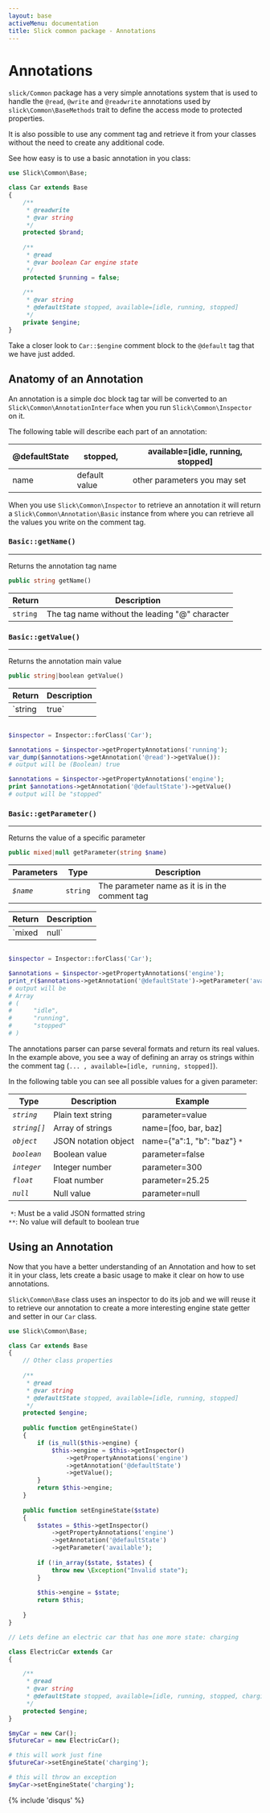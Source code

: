 ```yaml
---
layout: base
activeMenu: documentation
title: Slick common package - Annotations
---
```


# Annotations

`slick/Common` package has a very simple annotations system that is used to
handle the `@read`, `@write` and `@readwrite` annotations used by
`slick\Common\BaseMethods` trait to define the access mode to protected 
properties.

It is also possible to use any comment tag and retrieve it from your classes
without the need to create any additional code.

See how easy is to use a basic annotation in you class:

```php
use Slick\Common\Base;

class Car extends Base
{
    /**
     * @readwrite
     * @var string
     */
    protected $brand;
    
    /**
     * @read
     * @var boolean Car engine state
     */
    protected $running = false;
    
    /**
     * @var string
     * @defaultState stopped, available=[idle, running, stopped]
     */
    private $engine;
}
```

Take a closer look to `Car::$engine` comment block to the `@default` tag that
we have just added.

## Anatomy of an Annotation

An annotation is a simple doc block tag tar will be converted to an
`Slick\Common\AnnotationInterface` when you run 
`Slick\Common\Inspector` on it.

The following table will describe each part of an annotation:

| @defaultState | stopped,      | available=[idle, running, stopped] |
|---------------|---------------|------------------------------------|
| name          | default value | other parameters you may set       |

When you use `Slick\Common\Inspector` to retrieve an annotation it will return
a `Slick\Common\Annotation\Basic` instance from where you can retrieve all the
values you write on the comment tag.

### `Basic::getName()`
___

Returns the annotation tag name

```php
public string getName() 
```
Return   | Description
-------- | -----------
`string` | The tag name without the leading "@" character

### `Basic::getValue()`
___

Returns the annotation main value

```php
public string|boolean getValue() 
```
Return        | Description
--------------|------------
`string|true` | Returns the annotation value or the boolean true if no value was present in the tag

```php

$inspector = Inspector::forClass('Car');

$annotations = $inspector->getPropertyAnnotations('running');
var_dump($annotations->getAnnotation('@read')->getValue()):
# output will be (Boolean) true

$annotations = $inspector->getPropertyAnnotations('engine');
print $annotations->getAnnotation('@defaultState')->getValue()
# output will be "stopped"

```

### `Basic::getParameter()`
___

Returns the value of a specific parameter

```php
public mixed|null getParameter(string $name) 
```

 Parameters  | Type     | Description 
-------------|----------|-------------
 *`$name`*   | `string` | The parameter name as it is in the comment tag


Return       | Description
-------------|------------
`mixed|null` | Returns the parameter value or the NULL value if the parameter is not set

```php

$inspector = Inspector::forClass('Car');

$annotations = $inspector->getPropertyAnnotations('engine');
print_r($annotations->getAnnotation('@defaultState')->getParameter('available'));
# output will be
# Array
# (
#      "idle",
#      "running",
#      "stopped"
# )
```

The annotations parser can parse several formats and return its real values. In
the example above, you see a way of defining an array os strings within the 
comment tag (`... , available=[idle, running, stopped]`).

In the following table you can see all possible values for a given parameter:

| Type        | Description          | Example
|-------------|----------------------|----------
| *`string`*  | Plain text string    | parameter=value
| *`string[]`*| Array of strings     | name=[foo, bar, baz]
| *`object`*  | JSON notation object | name={"a":1, "b": "baz"} `*`
| *`boolean`* | Boolean value        | parameter=false | parameter `**`
| *`integer`* | Integer number       | parameter=300
| *`float`*   | Float number         | parameter=25.25
| *`null`*    | Null value           | parameter=null

&nbsp;`*`: Must be a valid JSON formatted string<br>
`**`: No value will default to boolean true

## Using an Annotation

Now that you have a better understanding of an Annotation and how to set it in
your class, lets create a basic usage to make it clear on how to use
annotations.

`Slick\Common\Base` class uses an inspector to do its job and we will reuse
it to retrieve our annotation to create a more interesting engine state
getter and setter in our `Car` class.
 
```php
use Slick\Common\Base;

class Car extends Base
{
    // Other class properties
    
    /**
     * @read
     * @var string
     * @defaultState stopped, available=[idle, running, stopped]
     */
    protected $engine;
    
    public function getEngineState()
    {
        if (is_null($this->engine) {
            $this->engine = $this->getInspector()
                ->getPropertyAnnotations('engine')
                ->getAnnotation('@defaultState')
                ->getValue();
        }
        return $this->engine;
    }
    
    public function setEngineState($state)
    {
        $states = $this->getInspector()
            ->getPropertyAnnotations('engine')
            ->getAnnotation('@defaultState')
            ->getParameter('available');
        
        if (!in_array($state, $states) {
            throw new \Exception("Invalid state");
        }
        
        $this->engine = $state;
        return $this;
        
    }
}

// Lets define an electric car that has one more state: charging

class ElectricCar extends Car
{

    /**
     * @read
     * @var string
     * @defaultState stopped, available=[idle, running, stopped, charging]
     */
    protected $engine;
}

$myCar = new Car();
$futureCar = new ElectricCar();

# this will work just fine
$futureCar->setEngineState('charging');

# this will throw an exception
$myCar->setEngineState('charging');

```

{% include 'disqus' %}